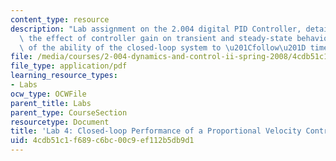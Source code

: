 ```yaml
---
content_type: resource
description: "Lab assignment on the 2.004 digital PID Controller, detailed study of\
  \ the effect of controller gain on transient and steady-state behavior, and study\
  \ of the ability of the closed-loop system to \u201Cfollow\u201D time varying commands."
file: /media/courses/2-004-dynamics-and-control-ii-spring-2008/4cdb51c1f689c6bc00c9ef112b5db9d1_lab4.pdf
file_type: application/pdf
learning_resource_types:
- Labs
ocw_type: OCWFile
parent_title: Labs
parent_type: CourseSection
resourcetype: Document
title: 'Lab 4: Closed-loop Performance of a Proportional Velocity Controller'
uid: 4cdb51c1-f689-c6bc-00c9-ef112b5db9d1
---
```

